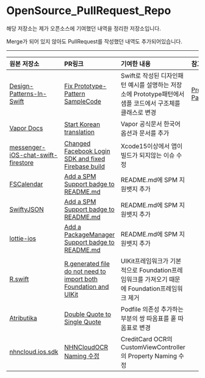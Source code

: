 # OpenSource_PullRequest_Repo
해당 저장소는 제가 오픈소스에 기여했던 내역을 정리한 저장소입니다.

Merge가 되어 있지 않아도 PullRequest를 작성했던 내역도 추가되어있습니다.

---

|원본 저장소|PR링크|기여한 내용|참고 문서|
|:---|:----|:---|:---|
|[Design-Patterns-In-Swift](https://github.com/ochococo/Design-Patterns-In-Swift)|[Fix Prototype-Pattern SampleCode](https://github.com/ochococo/Design-Patterns-In-Swift/pull/109)|Swift로 작성된 디자인패턴 예시를 설명하는 저장소에 Prototype패턴에서 샘플 코드에서 구조체를 클래스로 변경|[Prototype-Pattern.md](../Prototype-Pattern.md)|
|[Vapor Docs](https://github.com/vapor/docs)|[Start Korean translation](https://github.com/vapor/docs/pull/841)|Vapor 공식문서 한국어옵션과 문서를 추가|
|[messenger-iOS-chat-swift-firestore](https://github.com/instamobile/messenger-iOS-chat-swift-firestore)|[Changed Facebook Login SDK and fixed Firebase build](https://github.com/instamobile/messenger-iOS-chat-swift-firestore/pull/29)|Xcode15이상에서 앱이 빌드가 되지않는 이슈 수정|
|[FSCalendar](https://github.com/WenchaoD/FSCalendar)|[Add a SPM Support badge to README.md](https://github.com/WenchaoD/FSCalendar/pull/1377)|README.md에 SPM 지원뱃지 추가|
|[SwiftyJSON](https://github.com/SwiftyJSON/SwiftyJSON)|[Add a SPM Support badge to README.md](https://github.com/SwiftyJSON/SwiftyJSON/pull/1120)|README.md에 SPM 지원뱃지 추가|
|[lottie-ios](https://github.com/airbnb/lottie-ios)|[Add a PackageManager Support badge to README.md](https://github.com/airbnb/lottie-ios/pull/1662)|README.md에 SPM 지원뱃지 추가|
|[R.swift](https://github.com/mac-cain13/R.swift)|[R.generated file do not need to import both Foundation and UIKit](https://github.com/mac-cain13/R.swift/pull/767)|UIKit프레임워크가 기본적으로 Foundation프레임워크를 가져오기 때문에 Foundation프레임워크 제거|
|[Atributika](https://github.com/psharanda/Atributika)|[Double Quote to Single Quote](https://github.com/psharanda/Atributika/pull/174)|Podfile 의존성 추가하는 부분의 쌍 따옴표를 홑 따옴표로 변경|
|[nhncloud.ios.sdk](https://github.com/nhn/nhncloud.ios.sdk)|[NHNCloudOCR Naming 수정](https://github.com/nhn/nhncloud.ios.sdk/pull/5)|CreditCard OCR의 CustomViewController의 Property Naming 수정|
